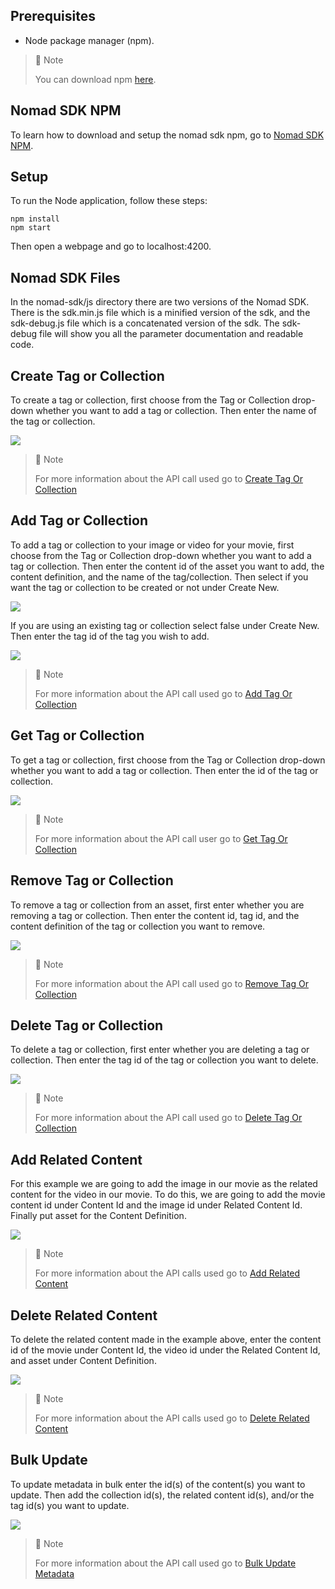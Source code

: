 ## Prerequisites

- Node package manager (npm).

> 📘 Note
> 
> You can download npm [here](https://nodejs.org/en/download).

## Nomad SDK NPM

To learn how to download and setup the nomad sdk npm, go to [Nomad SDK NPM](https://github.com/Nomad-Media/nomad-sdk/tree/main/nomad-sdk-npm).

## Setup

To run the Node application, follow these steps:
```
npm install
npm start
```

Then open a webpage and go to localhost:4200.

## Nomad SDK Files

In the nomad-sdk/js directory there are two versions of the Nomad SDK. There is the sdk.min.js file which is a minified version of the sdk, and the sdk-debug.js file which is a concatenated version of the sdk. The sdk-debug file will show you all the parameter documentation and readable code.

## Create Tag or Collection

To create a tag or collection, first choose from the Tag or Collection drop-down whether you want to add a tag or collection. Then enter the name of the tag or collection.

![](images/create-tag-or-collection.png)

> 📘 Note
> 
> For more information about the API call used go to [Create Tag Or Collection](https://developer.nomad-cms.com/docs/create-tag-or-collection)

## Add Tag or Collection

To add a tag or collection to your image or video for your movie, first choose from the Tag or Collection drop-down whether you want to add a tag or collection. Then enter the content id of the asset you want to add, the content definition, and the name of the tag/collection. Then select if you want the tag or collection to be created or not under Create New. 

![](images/add-tag-or-collection.png)

If you are using an existing tag or collection select false under Create New. Then enter the tag id of the tag you wish to add.

![](images/add-existing-tag-or-collection.png)

> 📘 Note
> 
> For more information about the API call used go to [Add Tag Or Collection](https://developer.nomad-cms.com/docs/add-tag-or-collection)

## Get Tag or Collection

To get a tag or collection, first choose from the Tag or Collection drop-down whether you want to add a tag or collection. Then enter the id of the tag or collection.

![](images/get-tag-or-collection.png)

> 📘 Note
> 
> For more information about the API call user go to [Get Tag Or Collection](https://developer.nomad-cms.com/docs/get-tag-or-collection)

## Remove Tag or Collection

To remove a tag or collection from an asset, first enter whether you are removing a tag or collection. Then enter the content id, tag id, and the content definition of the tag or collection you want to remove.

![](images/remove-tag-or-collection.png)

> 📘 Note
> 
> For more information about the API call used go to [Remove Tag Or Collection](https://developer.nomad-cms.com/docs/remove-tag-or-collection)

## Delete Tag or Collection

To delete a tag or collection, first enter whether you are deleting a tag or collection. Then enter the tag id of the tag or collection you want to delete.

![](images/delete-tag-or-collection.png)

> 📘 Note
> 
> For more information about the API call used go to [Delete Tag Or Collection](https://developer.nomad-cms.com/docs/delete-tag-or-collection)

## Add Related Content

For this example we are going to add the image in our movie as the related content for the video in our movie. To do this, we are going to add the movie content id under Content Id and the image id under Related Content Id. Finally put asset for the Content Definition.

![](images/add-related-content.png)

> 📘 Note
> 
> For more information about the API calls used go to [Add Related Content](https://developer.nomad-cms.com/docs/add-related-content)

## Delete Related Content

To delete the related content made in the example above, enter the content id of the movie under Content Id, the video id under the Related Content Id, and asset under Content Definition.

![](images/delete-related-content.png)

> 📘 Note
> 
> For more information about the API calls used go to [Delete Related Content](https://developer.nomad-cms.com/docs/delete-related-content)

## Bulk Update

To update metadata in bulk enter the id(s) of the content(s) you want to update. Then add the collection id(s), the related content id(s), and/or the tag id(s) you want to update.

![](images/bulk-update.png)

> 📘 Note
> 
> For more information about the API call used go to [Bulk Update Metadata](https://developer.nomad-cms.com/docs/bulk-update-metadata)